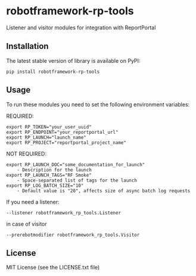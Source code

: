 robotframework-rp-tools
==============================

Listener and visitor modules for integration with ReportPortal

Installation
------------

The latest stable version of library is available on PyPI:

    pip install robotframework-rp-tools

Usage
-----

To run these modules you need to set the following environment variables:

REQUIRED:
```
export RP_TOKEN="your_user_uuid"
export RP_ENDPOINT="your_reportportal_url"
export RP_LAUNCH="launch_name"
export RP_PROJECT="reportportal_project_name"
```

NOT REQUIRED:
```
export RP_LAUNCH_DOC="some_documentation_for_launch"
    - Description for the launch
export RP_LAUNCH_TAGS="RF Smoke"
    - Space-separated list of tags for the launch
export RP_LOG_BATCH_SIZE="10"
    - Default value is "20", affects size of async batch log requests
```

If you need a listener:
```
--listener robotframework_rp_tools.Listener
```
in case of visitor
```
--prerebotmodifier robotframework_rp_tools.Visitor
```

License
-------
MIT License (see the LICENSE.txt file)

